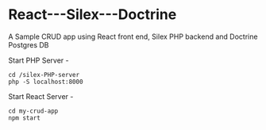 # React---Silex---Doctrine
A Sample CRUD app using React front end, Silex PHP backend and Doctrine Postgres DB

Start PHP Server - 
```
cd /silex-PHP-server
php -S localhost:8000
```

Start React Server -
```
cd my-crud-app
npm start
```


